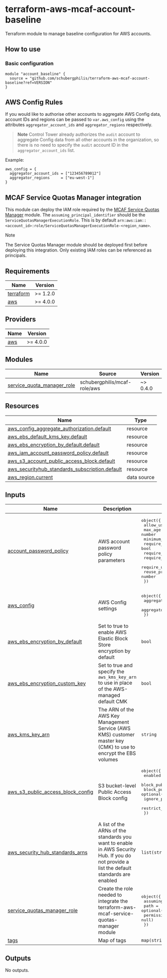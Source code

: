 # terraform-aws-mcaf-account-baseline

Terraform module to manage baseline configuration for AWS accounts.

## How to use

### Basic configuration

```hcl
module "account_baseline" {
  source = "github.com/schubergphilis/terraform-aws-mcaf-account-baseline?ref=VERSION"
}
```

## AWS Config Rules

If you would like to authorise other accounts to aggregate AWS Config data, account IDs and regions can be passed to `var.aws_config` using the attributes `aggregator_account_ids` and `aggregator_regions` respectively.

> **Note**
> Control Tower already authorizes the `audit` account to aggregate Config data from all other accounts in the organization, so there is no need to specify the `audit` account ID in the `aggregator_account_ids` list.

Example:

```hcl
aws_config = {
  aggregator_account_ids = ["123456789012"]
  aggregator_regions     = ["eu-west-1"]
}
```

## MCAF Service Quotas Manager integration

This module can deploy the IAM role required by the [MCAF Service Quotas Manager](https://github.com/schubergphilis/terraform-aws-mcaf-service-quotas-manager) module. The `assuming_principal_identifier` should be the `ServiceQuotasManagerExecutionRole`. This is by default `arn:aws:iam::<account_id>:role/ServiceQuotasManagerExecutionRole-<region_name>`.

> [!NOTE]  
> The Service Quotas Manager module should be deployed first before deploying this integration. Only existing IAM roles can be referenced as principals.

<!-- BEGIN_TF_DOCS -->
## Requirements

| Name | Version |
|------|---------|
| <a name="requirement_terraform"></a> [terraform](#requirement\_terraform) | >= 1.2.0 |
| <a name="requirement_aws"></a> [aws](#requirement\_aws) | >= 4.0.0 |

## Providers

| Name | Version |
|------|---------|
| <a name="provider_aws"></a> [aws](#provider\_aws) | >= 4.0.0 |

## Modules

| Name | Source | Version |
|------|--------|---------|
| <a name="module_service_quota_manager_role"></a> [service\_quota\_manager\_role](#module\_service\_quota\_manager\_role) | schubergphilis/mcaf-role/aws | ~> 0.4.0 |

## Resources

| Name | Type |
|------|------|
| [aws_config_aggregate_authorization.default](https://registry.terraform.io/providers/hashicorp/aws/latest/docs/resources/config_aggregate_authorization) | resource |
| [aws_ebs_default_kms_key.default](https://registry.terraform.io/providers/hashicorp/aws/latest/docs/resources/ebs_default_kms_key) | resource |
| [aws_ebs_encryption_by_default.default](https://registry.terraform.io/providers/hashicorp/aws/latest/docs/resources/ebs_encryption_by_default) | resource |
| [aws_iam_account_password_policy.default](https://registry.terraform.io/providers/hashicorp/aws/latest/docs/resources/iam_account_password_policy) | resource |
| [aws_s3_account_public_access_block.default](https://registry.terraform.io/providers/hashicorp/aws/latest/docs/resources/s3_account_public_access_block) | resource |
| [aws_securityhub_standards_subscription.default](https://registry.terraform.io/providers/hashicorp/aws/latest/docs/resources/securityhub_standards_subscription) | resource |
| [aws_region.current](https://registry.terraform.io/providers/hashicorp/aws/latest/docs/data-sources/region) | data source |

## Inputs

| Name | Description | Type | Default | Required |
|------|-------------|------|---------|:--------:|
| <a name="input_account_password_policy"></a> [account\_password\_policy](#input\_account\_password\_policy) | AWS account password policy parameters | <pre>object({<br>    allow_users_to_change        = bool<br>    max_age                      = number<br>    minimum_length               = number<br>    require_lowercase_characters = bool<br>    require_numbers              = bool<br>    require_symbols              = bool<br>    require_uppercase_characters = bool<br>    reuse_prevention_history     = number<br>  })</pre> | <pre>{<br>  "allow_users_to_change": true,<br>  "max_age": 90,<br>  "minimum_length": 14,<br>  "require_lowercase_characters": true,<br>  "require_numbers": true,<br>  "require_symbols": true,<br>  "require_uppercase_characters": true,<br>  "reuse_prevention_history": 24<br>}</pre> | no |
| <a name="input_aws_config"></a> [aws\_config](#input\_aws\_config) | AWS Config settings | <pre>object({<br>    aggregator_account_ids = list(string)<br>    aggregator_regions     = list(string)<br>  })</pre> | `null` | no |
| <a name="input_aws_ebs_encryption_by_default"></a> [aws\_ebs\_encryption\_by\_default](#input\_aws\_ebs\_encryption\_by\_default) | Set to true to enable AWS Elastic Block Store encryption by default | `bool` | `true` | no |
| <a name="input_aws_ebs_encryption_custom_key"></a> [aws\_ebs\_encryption\_custom\_key](#input\_aws\_ebs\_encryption\_custom\_key) | Set to true and specify the `aws_kms_key_arn` to use in place of the AWS-managed default CMK | `bool` | `false` | no |
| <a name="input_aws_kms_key_arn"></a> [aws\_kms\_key\_arn](#input\_aws\_kms\_key\_arn) | The ARN of the AWS Key Management Service (AWS KMS) customer master key (CMK) to use to encrypt the EBS volumes | `string` | `null` | no |
| <a name="input_aws_s3_public_access_block_config"></a> [aws\_s3\_public\_access\_block\_config](#input\_aws\_s3\_public\_access\_block\_config) | S3 bucket-level Public Access Block config | <pre>object({<br>    enabled                 = optional(bool, true)<br>    block_public_acls       = optional(bool, true)<br>    block_public_policy     = optional(bool, true)<br>    ignore_public_acls      = optional(bool, true)<br>    restrict_public_buckets = optional(bool, true)<br>  })</pre> | `{}` | no |
| <a name="input_aws_security_hub_standards_arns"></a> [aws\_security\_hub\_standards\_arns](#input\_aws\_security\_hub\_standards\_arns) | A list of the ARNs of the standards you want to enable in AWS Security Hub. If you do not provide a list the default standards are enabled | `list(string)` | `null` | no |
| <a name="input_service_quotas_manager_role"></a> [service\_quotas\_manager\_role](#input\_service\_quotas\_manager\_role) | Create the role needed to integrate the terraform-aws-mcaf-service-quotas-manager module | <pre>object({<br>    assuming_principal_identifier = string<br>    path                          = optional(string, "/")<br>    permissions_boundary          = optional(string, null)<br>  })</pre> | `null` | no |
| <a name="input_tags"></a> [tags](#input\_tags) | Map of tags | `map(string)` | `{}` | no |

## Outputs

No outputs.
<!-- END_TF_DOCS -->
